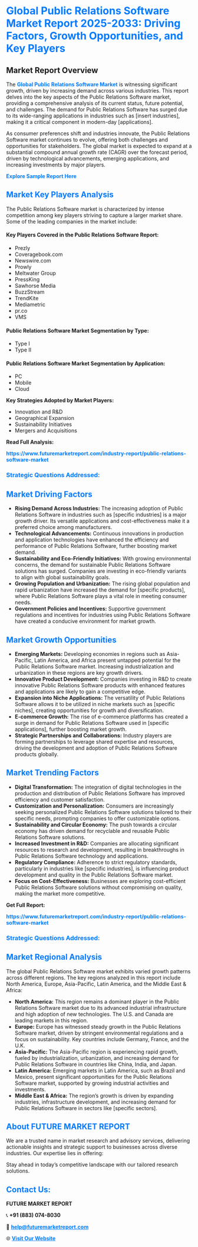 <h1 style="color: #007BFF;">Global Public Relations Software Market Report 2025-2033: Driving Factors, Growth Opportunities, and Key Players</h1>

<section id="overview">
<h2>Market Report Overview</h2>
<p>The <a href="https://www.futuremarketreport.com/industry-report/public-relations-software-market" style="color: #007BFF; text-decoration: none;"><strong>Global Public Relations Software Market</strong></a> is witnessing significant growth, driven by increasing demand across various industries. This report delves into the key aspects of the Public Relations Software market, providing a comprehensive analysis of its current status, future potential, and challenges. The demand for Public Relations Software has surged due to its wide-ranging applications in industries such as [insert industries], making it a critical component in modern-day [applications].</p>
<p>As consumer preferences shift and industries innovate, the Public Relations Software market continues to evolve, offering both challenges and opportunities for stakeholders. The global market is expected to expand at a substantial compound annual growth rate (CAGR) over the forecast period, driven by technological advancements, emerging applications, and increasing investments by major players.</p>
</section>

<section id="overview">
<p><a href="https://www.futuremarketreport.com/request-sample/reportId=104877" style="color: #007BFF; text-decoration: none;"><strong>Explore Sample Report Here</strong></a></p>
</section>

<section id="key-players">
<h2 style="color: #007BFF;">Market Key Players Analysis</h2>
<p>The Public Relations Software market is characterized by intense competition among key players striving to capture a larger market share. Some of the leading companies in the market include:</p>
<h4>Key Players Covered in the Public Relations Software Report:</h4>
<ul><li>Prezly</li><li>Coveragebook.com</li><li>Newswire.com</li><li>Prowly</li><li>Meltwater Group</li><li>PressKing</li><li>Sawhorse Media</li><li>BuzzStream</li><li>TrendKite</li><li>Mediametric</li><li>pr.co</li><li>VMS</li></ul>
<h4>Public Relations Software Market Segmentation by Type:</h4>
<ul><li>Type I</li><li>Type II</li></ul>

<h4>Public Relations Software Market Segmentation by Application:</h4>
<ul><li>PC</li><li>Mobile</li><li>Cloud</li></ul>
<p><strong>Key Strategies Adopted by Market Players:</strong></p>
<ul>
<li>Innovation and R&D</li>
<li>Geographical Expansion</li>
<li>Sustainability Initiatives</li>
<li>Mergers and Acquisitions</li>
</ul>
</section>

<section>
<p><strong>Read Full Analysis: </strong></p><a href="https://www.futuremarketreport.com/industry-report/public-relations-software-market" style="color: #007BFF; text-decoration: none;"><strong>https://www.futuremarketreport.com/industry-report/public-relations-software-market</strong></a>
<h3 style="color: #007BFF;">Strategic Questions Addressed:</h3>
</section>

<section id="driving-factors">
<h2 style="color: #007BFF;">Market Driving Factors</h2>
<ul>
<li><strong>Rising Demand Across Industries:</strong> The increasing adoption of Public Relations Software in industries such as [specific industries] is a major growth driver. Its versatile applications and cost-effectiveness make it a preferred choice among manufacturers.</li>
<li><strong>Technological Advancements:</strong> Continuous innovations in production and application technologies have enhanced the efficiency and performance of Public Relations Software, further boosting market demand.</li>
<li><strong>Sustainability and Eco-Friendly Initiatives:</strong> With growing environmental concerns, the demand for sustainable Public Relations Software solutions has surged. Companies are investing in eco-friendly variants to align with global sustainability goals.</li>
<li><strong>Growing Population and Urbanization:</strong> The rising global population and rapid urbanization have increased the demand for [specific products], where Public Relations Software plays a vital role in meeting consumer needs.</li>
<li><strong>Government Policies and Incentives:</strong> Supportive government regulations and incentives for industries using Public Relations Software have created a conducive environment for market growth.</li>
</ul>
</section>

<section id="growth-opportunities">
<h2 style="color: #007BFF;">Market Growth Opportunities</h2>
<ul>
<li><strong>Emerging Markets:</strong> Developing economies in regions such as Asia-Pacific, Latin America, and Africa present untapped potential for the Public Relations Software market. Increasing industrialization and urbanization in these regions are key growth drivers.</li>
<li><strong>Innovative Product Development:</strong> Companies investing in R&D to create innovative Public Relations Software products with enhanced features and applications are likely to gain a competitive edge.</li>
<li><strong>Expansion into Niche Applications:</strong> The versatility of Public Relations Software allows it to be utilized in niche markets such as [specific niches], creating opportunities for growth and diversification.</li>
<li><strong>E-commerce Growth:</strong> The rise of e-commerce platforms has created a surge in demand for Public Relations Software used in [specific applications], further boosting market growth.</li>
<li><strong>Strategic Partnerships and Collaborations:</strong> Industry players are forming partnerships to leverage shared expertise and resources, driving the development and adoption of Public Relations Software products globally.</li>
</ul>
</section>

<section id="trending-factors">
<h2 style="color: #007BFF;">Market Trending Factors</h2>
<ul>
<li><strong>Digital Transformation:</strong> The integration of digital technologies in the production and distribution of Public Relations Software has improved efficiency and customer satisfaction.</li>
<li><strong>Customization and Personalization:</strong> Consumers are increasingly seeking personalized Public Relations Software solutions tailored to their specific needs, prompting companies to offer customizable options.</li>
<li><strong>Sustainability and Circular Economy:</strong> The push towards a circular economy has driven demand for recyclable and reusable Public Relations Software solutions.</li>
<li><strong>Increased Investment in R&D:</strong> Companies are allocating significant resources to research and development, resulting in breakthroughs in Public Relations Software technology and applications.</li>
<li><strong>Regulatory Compliance:</strong> Adherence to strict regulatory standards, particularly in industries like [specific industries], is influencing product development and quality in the Public Relations Software market.</li>
<li><strong>Focus on Cost-Effectiveness:</strong> Businesses are exploring cost-efficient Public Relations Software solutions without compromising on quality, making the market more competitive.</li>
</ul>
</section>

<section>
<p><strong>Get Full Report: </strong></p><a href="https://www.futuremarketreport.com/industry-report/public-relations-software-market" style="color: #007BFF; text-decoration: none;"><strong>https://www.futuremarketreport.com/industry-report/public-relations-software-market</strong></a>
<h3 style="color: #007BFF;">Strategic Questions Addressed:</h3>
</section>


<section id="regional-analysis">
<h2 style="color: #007BFF;">Market Regional Analysis</h2>
<p>The global Public Relations Software market exhibits varied growth patterns across different regions. The key regions analyzed in this report include North America, Europe, Asia-Pacific, Latin America, and the Middle East & Africa:</p>
<ul>
<li><strong>North America:</strong> This region remains a dominant player in the Public Relations Software market due to its advanced industrial infrastructure and high adoption of new technologies. The U.S. and Canada are leading markets in this region.</li>
<li><strong>Europe:</strong> Europe has witnessed steady growth in the Public Relations Software market, driven by stringent environmental regulations and a focus on sustainability. Key countries include Germany, France, and the U.K.</li>
<li><strong>Asia-Pacific:</strong> The Asia-Pacific region is experiencing rapid growth, fueled by industrialization, urbanization, and increasing demand for Public Relations Software in countries like China, India, and Japan.</li>
<li><strong>Latin America:</strong> Emerging markets in Latin America, such as Brazil and Mexico, present significant opportunities for the Public Relations Software market, supported by growing industrial activities and investments.</li>
<li><strong>Middle East & Africa:</strong> The region’s growth is driven by expanding industries, infrastructure development, and increasing demand for Public Relations Software in sectors like [specific sectors].</li>
</ul>
</section>

<footer>
<h2 style="color: #007BFF;">About FUTURE MARKET REPORT</h2>
<p>We are a trusted name in market research and advisory services, delivering actionable insights and strategic support to businesses across diverse industries. Our expertise lies in offering:</p>

<p>Stay ahead in today’s competitive landscape with our tailored research solutions.</p>

<h2 style="color: #007BFF;">Contact Us:</h2>
<p><strong>FUTURE MARKET REPORT</strong></p>
<p>📞 <strong>+91 (883) 074-8030</strong></p>
<p>📧 <strong><a href="mailto:help@futuremarketreport.com" style="color: #007BFF;">help@futuremarketreport.com</a></strong></p>
<p>🌐 <strong><a href="https://www.futuremarketreport.com/" style="color: #007BFF;">Visit Our Website</a></strong></p>
</footer>